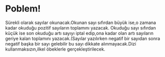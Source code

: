 ﻿# Poblem!
Sürekli olarak sayılar okunacak.Okunan sayı sıfırdan büyük ise,o zamana kadar okuduğu pozitif sayıların toplamını yazacak. Okuduğu sayı sıfırdan küçük ise son okuduğu artı sayıyı iptal edip,ona kadar olan artı sayıların geriye kalan toplamını yazacak.(Sayılar yazılırken negatif bir sayıdan sonra negatif başka bir sayı gelebilir bu sayı dikkate alınmayacak.Dizi kullanmaksızın,ilkel öbeklerle gerçekleştirilecek.
